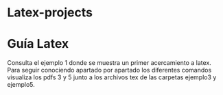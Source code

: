 # Latex-projects

<h1>Guía Latex</h1>
Consulta el ejemplo 1 donde  se muestra un primer acercamiento a latex.
Para seguir conociendo apartado por apartado los diferentes comandos
visualiza los pdfs 3 y 5 junto a los archivos tex de las carpetas
ejemplo3 y ejemplo5.
